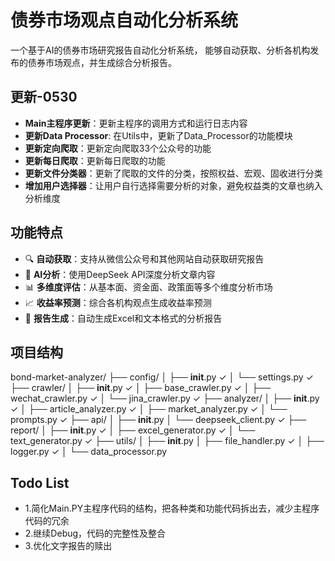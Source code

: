 # 债券市场观点自动化分析系统

一个基于AI的债券市场研究报告自动化分析系统，
能够自动获取、分析各机构发布的债券市场观点，并生成综合分析报告。

## 更新-0530
- **Main主程序更新**：更新主程序的调用方式和运行日志内容
- **更新Data Processor**: 在Utils中，更新了Data_Processor的功能模块
- **更新定向爬取**：更新定向爬取33个公众号的功能
- **更新每日爬取**：更新每日爬取的功能
- **更新文件分类器**：更新了爬取的文件的分类，按照权益、宏观、固收进行分类
- **增加用户选择器**：让用户自行选择需要分析的对象，避免权益类的文章也纳入分析维度

## 功能特点

- 🔍 **自动获取**：支持从微信公众号和其他网站自动获取研究报告
- 🤖 **AI分析**：使用DeepSeek API深度分析文章内容
- 📊 **多维度评估**：从基本面、资金面、政策面等多个维度分析市场
- 📈 **收益率预测**：综合各机构观点生成收益率预测
- 📝 **报告生成**：自动生成Excel和文本格式的分析报告

## 项目结构
bond-market-analyzer/
├── config/
│   ├── __init__.py ✓
│   └── settings.py ✓
├── crawler/
│   ├── __init__.py ✓
│   ├── base_crawler.py ✓
│   ├── wechat_crawler.py ✓
│   └── jina_crawler.py ✓
├── analyzer/
│   ├── __init__.py ✓
│   ├── article_analyzer.py ✓
│   ├── market_analyzer.py ✓
│   └── prompts.py ✓
├── api/
│   ├── __init__.py 
│   └── deepseek_client.py ✓
├── report/
│   ├── __init__.py ✓
│   ├── excel_generator.py ✓
│   └── text_generator.py ✓
├── utils/
│   ├── __init__.py 
│   ├── file_handler.py ✓
│   ├── logger.py ✓
│   └── data_processor.py

## Todo List
- 1.简化Main.PY主程序代码的结构，把各种类和功能代码拆出去，减少主程序代码的冗余
- 2.继续Debug，代码的完整性及整合
- 3.优化文字报告的赎出

